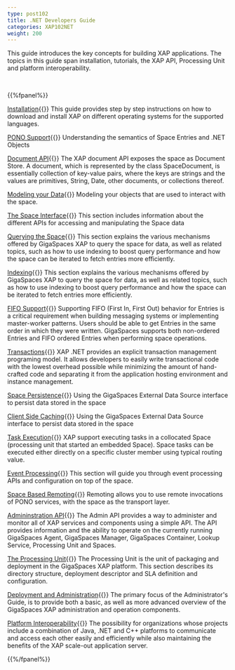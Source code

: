 ```yaml
---
type: post102
title: .NET Developers Guide
categories: XAP102NET
weight: 200
---
```




This guide introduces the key concepts for building XAP applications. The topics in this guide span installation, tutorials, the XAP API, Processing Unit and platform interoperability.


<br>

{{%fpanel%}}

[Installation](./installation.html){{<wbr>}}
This guide provides step by step instructions on how to download and install XAP on different operating systems for the supported languages.

[PONO Support](./poco-overview.html){{<wbr>}}
Understanding the semantics of Space Entries and .NET Objects

[Document API](./document-overview.html){{<wbr>}}
The XAP document API exposes the space as Document Store. A document, which is represented by the class SpaceDocument, is essentially collection of key-value pairs, where the keys are strings and the values are primitives, String, Date, other documents, or collections thereof.

[Modeling your Data](./modeling-your-data.html){{<wbr>}}
Modeling your objects that are used to interact with the space.

[The Space Interface](./the-gigaspace-interface-overview.html){{<wbr>}}
This section includes information about the different APIs for accessing and manipulating the Space data

[Querying the Space](./querying-the-space.html){{<wbr>}}
This section explains the various mechanisms offered by GigaSpaces XAP to query the space for data, as well as related topics, such as how to use indexing to boost query performance and how the space can be iterated to fetch entries more efficiently.

[Indexing](./indexing-overview.html){{<wbr>}}
This section explains the various mechanisms offered by GigaSpaces XAP to query the space for data, as well as related topics, such as how to use indexing to boost query performance and how the space can be iterated to fetch entries more efficiently.

[FIFO Support](./fifo-overview.html){{<wbr>}}
Supporting FIFO (First In, First Out) behavior for Entries is a critical requirement when building messaging systems or implementing master-worker patterns. Users should be able to get Entries in the same order in which they were written. GigaSpaces supports both non-ordered Entries and FIFO ordered Entries when performing space operations.

[Transactions](./transaction-overview.html){{<wbr>}}
XAP .NET provides an explicit transaction management programing model. It allows developers to easily write transactional code with the lowest overhead possible while minimizing the amount of hand-crafted code and separating it from the application hosting environment and instance management.

[Space Persistence](./space-persistency-overview.html){{<wbr>}}
Using the GigaSpaces External Data Source interface to persist data stored in the space

[Client Side Caching](./client-side-caching.html){{<wbr>}}
Using the GigaSpaces External Data Source interface to persist data stored in the space

[Task Execution](./task-execution-over-the-space.html){{<wbr>}}
XAP support executing tasks in a collocated Space (processing unit that started an embedded Space). Space tasks can be executed either directly on a specific cluster member using typical routing value.

[Event Processing](./event-processing.html){{<wbr>}}
This section will guide you through event processing APIs and configuration on top of the space.

[Space Based Remoting](./space-based-remoting-overview.html){{<wbr>}}
Remoting allows you to use remote invocations of PONO services, with the space as the transport layer.

[Admininstration API](./admin-modules.html){{<wbr>}}
The Admin API provides a way to administer and monitor all of XAP services and components using a simple API. The API provides information and the ability to operate on the currently running GigaSpaces Agent, GigaSpaces Manager, GigaSpaces Container, Lookup Service, Processing Unit and Spaces.

[The Processing Unit](./the-processing-unit-overview.html){{<wbr>}}
The Processing Unit is the unit of packaging and deployment in the GigaSpaces XAP platform. This section describes its directory structure, deployment descriptor and SLA definition and configuration.

[Deployment and Administration](./administrators-guide.html){{<wbr>}}
The primary focus of the Administrator's Guide, is to provide both a basic, as well as more advanced overview of the GigaSpaces XAP administration and operation components.

[Platform Interoperability](./interoperability.html){{<wbr>}}
The possibility for organizations whose projects include a combination of Java, .NET and C++ platforms to communicate and access each other easily and efficiently while also maintaining the benefits of the XAP scale-out application server.

{{%/fpanel%}}

